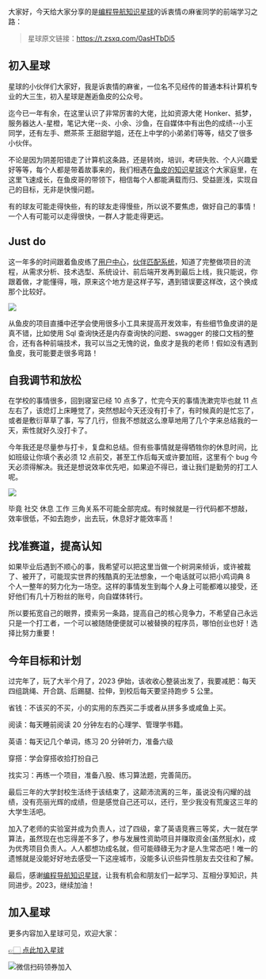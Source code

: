 大家好，今天给大家分享的是[编程导航知识星球](https://mp.weixin.qq.com/s?__biz=MzI1NDczNTAwMA==&mid=2247524980&idx=2&sn=9ddcdb6c52aa096ed4c5ad0ced946a7d&chksm=e9c28583deb50c95f3c2665713a8bbc372c68332b3bfb846cf4b23af3f1cc07164832a291335&token=689599617&lang=zh_CN&scene=21#wechat_redirect)的诉衷情の麻雀同学的前端学习之路：
> 星球原文链接：https://t.zsxq.com/0asHTbDi5
## 初入星球 
星球的小伙伴们大家好，我是诉衷情的麻雀，一位名不见经传的普通本科计算机专业的大三生，初入星球是邂逅鱼皮的公众号。

迄今已一年有余，在这里认识了非常厉害的大佬，比如资源大佬 Honker、抵梦，服务器达人-星橙，笔记大佬--炎、小余、沙鱼，在自媒体中有出色的成绩--小王同学，还有左手、燃茶茶 王甜甜学姐，还在上中学的小弟弟们等等，结交了很多小伙伴。

不论是因为阴差阳错走了计算机这条路，还是转岗，培训，考研失败、个人兴趣爱好等等，每个人都是带着故事来的，我们相遇在[鱼皮的知识星球](https://mp.weixin.qq.com/s?__biz=MzI1NDczNTAwMA==&mid=2247524980&idx=2&sn=9ddcdb6c52aa096ed4c5ad0ced946a7d&chksm=e9c28583deb50c95f3c2665713a8bbc372c68332b3bfb846cf4b23af3f1cc07164832a291335&token=689599617&lang=zh_CN&scene=21#wechat_redirect)这个大家庭里，在这里飞速成长，在鱼皮哥的带领下，相信每个人都能满载而归、受益匪浅，实现自己的目标，无非是快慢问题。

有的球友可能走得快些，有的球友走得慢些，所以说不要焦虑，做好自己的事情！一个人有可能可以走得很快，一群人才能走得更远。



## Just do

这一年多的时间跟着鱼皮练了[用户中心](https://mp.weixin.qq.com/s/W19Jgy9Ls-joeLAoEHlV8w)，[伙伴匹配系统](https://mp.weixin.qq.com/s/ft_yqn_ut9CnaoSP-deVCQ)，知道了完整做项目的流程，从需求分析、技术选型、系统设计、前后端开发再到最后上线，我只能说，你跟着做，才能懂得，哦，原来这个地方是这样子写，遇到错误要这样改，这个换成那个比较好。


![](https://files.mdnice.com/user/31817/536ea606-12b5-497e-9a5f-63eb8d470a51.png)


从鱼皮的项目直播中还学会使用很多小工具来提高开发效率，有些细节鱼皮讲的是真不错，比如使用 Sql 查询快还是内存查询快的问题、swagger 的接口文档的整合，还有各种前端技术，我可以当之无愧的说，鱼皮才是我的老师！假如没有遇到鱼皮，我可能要走很多弯路！



## 自我调节和放松

在学校的事情很多，回到寝室已经 10 点多了，忙完今天的事情洗漱完毕也就 11 点左右了，该熄灯上床睡觉了，突然想起今天还没有打卡了，有时候真的是忙忘了，或者是敷衍草草了事，写了几行，但我不想就这么潦草地用了几个字来总结我的一天，索性就好久没打卡了。

今年我还是尽量参与打卡，复盘和总结。但有些事情就是得牺牲你的休息时间，比如班级让你填个表必须 12 点前交，甚至工作后每天或许要加班，这里有个 bug 今天必须得解决。我还是想说效率优先吧，如果迫不得已，谁让我们是勤劳的打工人呢。

![](https://files.mdnice.com/user/31817/f48f8707-15f2-4d62-8103-c01d4a69fa9c.png)


毕竟 社交 休息 工作 三角关系不可能全部完成。有时候就是一行代码都不想敲，效率很低，不如去跑步，出去玩，休息好才能效率高！



## 找准赛道，提高认知


如果毕业后遇到不顺心的事，我希望可以把这里当做一个树洞来倾诉，或许被裁了、被开了，可能现实世界的残酷真的无法想象，一个电话就可以把小鸡词典 8 个人一整年的努力化为一场空。这样的事情发生到每个人身上可能都难以接受，还好他们有几十万粉丝的账号，向自媒体转行。

所以要拓宽自己的眼界，摸索另一条路，提高自己的核心竞争力，不希望自己永远只是一个打工者，一个可以被随随便便就可以被替换的程序员，哪怕创业也好！选择比努力重要！

## 今年目标和计划


过完年了，玩了大半个月了，2023 伊始，该收收心整装出发了，我要减肥：每天四组跳绳、开合跳、后踢腿、拉伸，到校后每天要坚持跑步 5 公里。

省钱：不该买的不买，小的实用的东西买二手或者从拼多多或咸鱼上买。

阅读：每天睡前阅读 20 分钟左右的心理学、管理学书籍。

英语：每天记几个单词，练习 20 分钟听力，准备六级

穿搭：学会穿搭收拾打扮自己

找实习：再练一个项目，准备八股、练习算法题，完善简历。

最后三年的大学封校生活终于该结束了，这颠沛流离的三年，虽说没有闪耀的战绩，没有亮丽光辉的成绩，但是感觉自己还可以，还行，至少我没有荒废这三年的大学生活吧。

加入了老师的实验室并成为负责人，过了四级，拿了英语竞赛三等奖，大一就在学算法，虽然现在也忘得差不多了，参与发展性资助项目并赚取资金(虽然挺水)，成为优秀项目负责人。人人都想功成名就，但可能碌碌无为才是人生常态吧！唯一的遗憾就是没能好好地去感受一下这座城市，没能多认识些异性朋友去交往和了解。

最后，感谢[编程导航知识星球](https://mp.weixin.qq.com/s?__biz=MzI1NDczNTAwMA==&mid=2247524980&idx=2&sn=9ddcdb6c52aa096ed4c5ad0ced946a7d&chksm=e9c28583deb50c95f3c2665713a8bbc372c68332b3bfb846cf4b23af3f1cc07164832a291335&token=689599617&lang=zh_CN&scene=21#wechat_redirect)，让我有机会和朋友们一起学习、互相分享知识，共同进步。2023，继续加油！

## 加入星球

更多内容加入星球可见，欢迎大家：

[👉🏻 点此加入星球](/加入星球.md)

![微信扫码领券加入](https://xingqiu-tuchuang-1256524210.cos.ap-shanghai.myqcloud.com/1/%E7%9F%A5%E8%AF%86%E6%98%9F%E7%90%83%E6%89%AB%E7%A0%81.jpeg)
